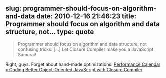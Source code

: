 slug: programmer-should-focus-on-algorithm-and-data
date: 2010-12-16 21:46:23
title: Programmer should focus on algorithm and data structure, not...
type: quote
---

> Programmer should focus on algorithm and data structure, not confusing tricks. […] Let Closure Compiler make you a JavaScript Samurai!

Right, guys. Forget about hand-made optimizations: [Performance Calendar » Coding Better Object-Oriented JavaScript with Closure Compiler](http://calendar.perfplanet.com/2010/coding-better-object-oriented-javascript-with-closure-compiler/)
